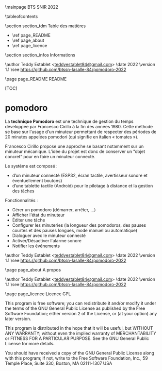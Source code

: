 \mainpage BTS SNIR 2022

\tableofcontents

\section section_tdm Table des matières
- \ref page_README
- \ref page_about
- \ref page_licence

\section section_infos Informations

\author Teddy Establet <<teddyestablet84@gmail.com>>
\date 2022
\version 1.1
\see https://github.com/btssn-lasalle-84/pomodoro-2022


\page page_README README

[TOC]

# pomodoro

La **technique Pomodoro** est une technique de gestion du temps développée par Francesco Cirillo à la fin des années 1980. Cette méthode se base sur l'usage d'un minuteur permettant de respecter des périodes de 20 minutes appelées pomodori (qui signifie en italien « tomates »).

Francesco Cirillo propose une approche se basant notamment sur un minuteur mécanique. L’idée du projet est donc de conserver un “objet concret” pour en faire un minuteur connecté.

Le système est composé :

- d’un minuteur connecté (ESP32, écran tactile, avertisseur sonore et éventuellement boutons)
- d’une tablette tactile (Android)  pour le pilotage à distance et la gestion des tâches

Fonctionnalités :

- Gérer un pomodoro (démarrer, arrêter, ...)
- Afficher l'état du minuteur
- Éditer une tâche
- Configurer les minuteries (la longueur des pomodoros, des pauses courtes et des pauses longues, mode manuel ou automatique)
- Dialoguer avec le minuteur connecté
- Activer/Désactiver l'alarme sonore
- Notifier les événements


\author Teddy Establet <<teddyestablet84@gmail.com>>
\date 2022
\version 1.1
\see https://github.com/btssn-lasalle-84/pomodoro-2022


\page page_about A propos

\author Teddy Establet <<teddyestablet84@gmail.com>>
\date 2022
\version 1.1
\see https://github.com/btssn-lasalle-84/pomodoro-2022


\page page_licence Licence GPL

This program is free software; you can redistribute it and/or modify
it under the terms of the GNU General Public License as published by
the Free Software Foundation; either version 2 of the License, or
(at your option) any later version.

This program is distributed in the hope that it will be useful,
but WITHOUT ANY WARRANTY; without even the implied warranty of
MERCHANTABILITY or FITNESS FOR A PARTICULAR PURPOSE. See the
GNU General Public License for more details.

You should have received a copy of the GNU General Public License
along with this program; if not, write to the Free Software
Foundation, Inc., 59 Temple Place, Suite 330, Boston, MA 02111-1307 USA
